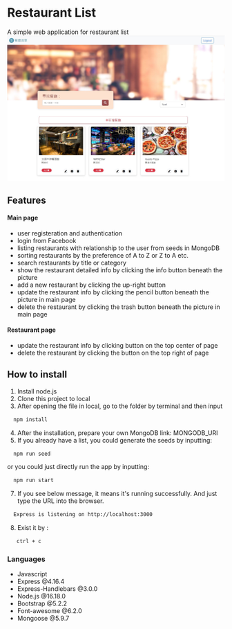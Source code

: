 # Restaurant List
A simple web application for restaurant list
![image](./public/snapshot_restaurant_list_DB.JPG)

## Features
#### Main page
- user registeration and authentication 
- login from Facebook
- listing restaurants with relationship to the user from seeds in MongoDB
- sorting restaurants by the preference of A to Z or Z to A etc.
- search restaurants by title or category
- show the restaurant detailed info by clicking the info button beneath the picture
- add a new restaurant by clicking the up-right button
- update the restaurant info by clicking the pencil button beneath the picture in main page
- delete the restaurant by clicking the trash button beneath the picture in main page
#### Restaurant page
- update the restaurant info by clicking button on the top center of page
- delete the restaurant by clicking the button on the top right of page

## How to install
1. Install node.js
2. Clone this project to local
3. After opening the file in local, go to the folder by terminal and then input
```bash
  npm install
```
4. After the installation, prepare your own MongoDB link: MONGODB_URI
5. If you already have a list, you could generate the seeds by inputting:
```bash
  npm run seed
```
or  you could just directly run the app by inputting:
```bash
  npm run start
```

7. If you see below message, it means it's running successfully. And just type the URL into the browser.
```bash
  Express is listening on http://localhost:3000
```
8. Exist it by :
```bash
   ctrl + c
```
### Languages
- Javascript
- Express @4.16.4
- Express-Handlebars @3.0.0
- Node.js @16.18.0
- Bootstrap @5.2.2
- Font-awesome @6.2.0
- Mongoose @5.9.7

